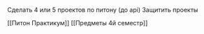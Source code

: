 Сделать 4 или 5 проектов по питону (до api)
Защитить проекты

[[Питон Практикум]]
[[Предметы 4й семестр]]